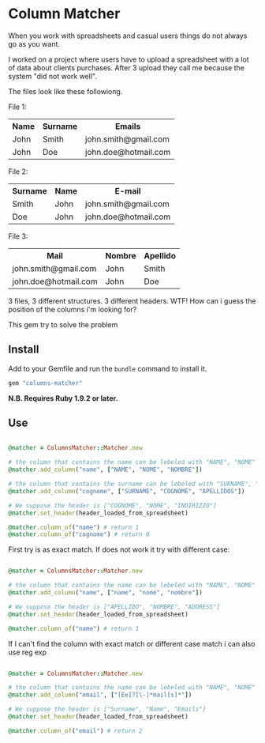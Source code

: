# Column Matcher

When you work with spreadsheets and casual users things do not always go as you want.

I worked on a project where users have to upload a spreadsheet with a lot of data about clients purchases.
After 3 upload they call me because the system "did not work well".

The files look like these followiong.

File 1:

<table>
  <tr>
    <th>Name</th>
    <th>Surname</th>
    <th>Emails</th>
  </tr>
  <tr>
    <td>John</td>
    <td>Smith</td>
    <td>john.smith@gmail.com</td>
  </tr>
  <tr>
    <td>John</td>
    <td>Doe</td>
    <td>john.doe@hotmail.com</td>
  </tr>
</table>

File 2:

<table>
  <tr>
    <th>Surname</th>
    <th>Name</th>
    <th>E-mail</th>
  </tr>
  <tr>
    <td>Smith</td>
    <td>John</td>
    <td>john.smith@gmail.com</td>
  </tr>
  <tr>
    <td>Doe</td>
    <td>John</td>
    <td>john.doe@hotmail.com</td>
  </tr>
</table>

File 3:

<table>
  <tr>
    <th>Mail</th>
    <th>Nombre</th>
    <th>Apellido</th>
  </tr>
  <tr>
    <td>john.smith@gmail.com</td>
    <td>John</td>
    <td>Smith</td>
  </tr>
  <tr>
    <td>john.doe@hotmail.com</td>
    <td>John</td>
    <td>Doe</td>
  </tr>
</table>

3 files, 3 different structures. 3 different headers. WTF!
How can i guess the position of the columns i'm looking for?

This gem try to solve the problem

## Install

Add to your Gemfile and run the `bundle` command to install it.

```ruby
gem "columns-matcher"
```
 
**N.B. Requires Ruby 1.9.2 or later.**

## Use

```ruby

@matcher = ColumnsMatcher::Matcher.new

# the column that contains the name can be lebeled with "NAME", "NOME" or "NOMBRE"
@matcher.add_column("name", ["NAME", "NOME", "NOMBRE"])

# the column that contains the surname can be lebeled with "SURNAME", "COGNOME" or "APELLIDOS"
@matcher.add_column("cognome", ["SURNAME", "COGNOME", "APELLIDOS"])

# We suppose the header is ["COGNOME", "NOME", "INDIRIZZO"]
@matcher.set_header(header_loaded_from_spreadsheet)

@matcher.column_of("name") # return 1
@matcher.column_of("cognome") # return 0
```

First try is as exact match. If does not work it try with different case:

```ruby

@matcher = ColumnsMatcher::Matcher.new

# the column that contains the name can be lebeled with "NAME", "NOME" or "NOMBRE"
@matcher.add_column("name", ["name", "nome", "nombre"])

# We suppose the header is ["APELLIDO", "NOMBRE", "ADDRESS"]
@matcher.set_header(header_loaded_from_spreadsheet)

@matcher.column_of("name") # return 1
```

If I can't find the column with exact match or different case match i can also use reg exp

```ruby

@matcher = ColumnsMatcher::Matcher.new

# the column that contains the name can be lebeled with "NAME", "NOME" or "NOMBRE"
@matcher.add_column("email", ["[Ee]?[\-]*mail[s]*"])

# We suppose the header is ["Surname", "Name", "Emails"]
@matcher.set_header(header_loaded_from_spreadsheet)

@matcher.column_of("email") # return 2
```